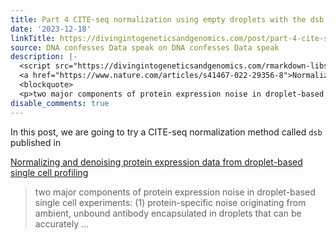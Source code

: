 ```yaml
---
title: Part 4 CITE-seq normalization using empty droplets with the dsb package
date: '2023-12-18'
linkTitle: https://divingintogeneticsandgenomics.com/post/part-4-cite-seq-normalization-using-empty-droplets-with-the-dsb-package/
source: DNA confesses Data speak on DNA confesses Data speak
description: |-
  <script src="https://divingintogeneticsandgenomics.com/rmarkdown-libs/header-attrs/header-attrs.js"></script> <p>In this post, we are going to try a CITE-seq normalization method called <code>dsb</code> published in
  <a href="https://www.nature.com/articles/s41467-022-29356-8">Normalizing and denoising protein expression data from droplet-based single cell profiling</a></p>
  <blockquote>
  <p>two major components of protein expression noise in droplet-based single cell experiments: (1) protein-specific noise originating from ambient, unbound antibody encapsulated in droplets that can be accurately ...
disable_comments: true
---
```

<script src="https://divingintogeneticsandgenomics.com/rmarkdown-libs/header-attrs/header-attrs.js"></script> <p>In this post, we are going to try a CITE-seq normalization method called <code>dsb</code> published in
<a href="https://www.nature.com/articles/s41467-022-29356-8">Normalizing and denoising protein expression data from droplet-based single cell profiling</a></p>
<blockquote>
<p>two major components of protein expression noise in droplet-based single cell experiments: (1) protein-specific noise originating from ambient, unbound antibody encapsulated in droplets that can be accurately ...